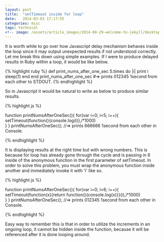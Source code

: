 ```yaml
---
layout: post
title:  "setTimeout inside for loop"
date:   2014-03-03 17:17:55
categories: misc
tags: technical
<!-- image: /assets/article_images/2014-08-29-welcome-to-jekyll/desktop.jpg -->
---
```

It is worth while to go over how Javascript delay mechanism behaves inside the loop since it may output unexpected results if not understood correctly. Let me break this down using simple examples.
If I were to produce delayed results in Ruby within a loop, it would be like below.

{% highlight ruby %}
def print_nums_after_one_sec
  5.times do |i|
    print i 
    sleep(1)
  end
end
print_nums_after_one_sec
#=> prints 012345 1second from each other to STDOUT.
{% endhighlight %}

So in Javascript it would be natural to write as below to produce similar results.

{% highlight js %}

function printNumsAfterOneSec(){
  for(var i=0; i<5; i++){
    setTimeout(function(){console.log(i)},i*1000)     
  }
}
printNumsAfterOneSec(); 
//=> prints 666666 1second from each other in Console.

{% endhighlight %}

It is displaying results at the right time but with wrong numbers. This is because for loop has already gone through the cycle and is passing in 6 inside of the anonymous function in the first parameter of setTimeout. In order to solve this problem, you must wrap the anonymous function inside another and immediately invoke it with  'i' like so. 

{% highlight js %}

function printNumsAfterOneSec(){
  for(var i=0; i<6; i++){
    setTimeout(function(x){return function(){console.log(x)}}(i),i*1000)     
  }
}
printNumsAfterOneSec(); 
//=> prints 012345 1second from each other in Console.

{% endhighlight %}

Easy way to remember this is that in order to utilize the increments in an ongoing loop, it cannot be hidden inside the function, because it will be referenced after it is done looping around.
